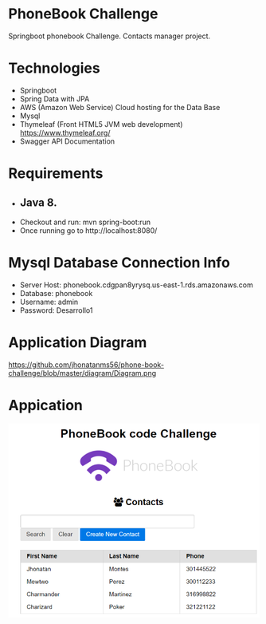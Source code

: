 # PhoneBook Challenge
Springboot phonebook Challenge.
Contacts manager project.

# Technologies
- Springboot
- Spring Data with JPA  
- AWS (Amazon Web Service) Cloud hosting for the Data Base
- Mysql
- Thymeleaf (Front HTML5 JVM web development) https://www.thymeleaf.org/
- Swagger API Documentation

Requirements
====

- Java 8.
  -
- Checkout and run: mvn spring-boot:run
- Once running go to http://localhost:8080/

# Mysql Database Connection Info
- Server Host: phonebook.cdgpan8yrysq.us-east-1.rds.amazonaws.com
- Database: phonebook
- Username: admin
- Password: Desarrollo1

# Application Diagram
https://github.com/jhonatanms56/phone-book-challenge/blob/master/diagram/Diagram.png

# Appication
![img.png](img.png)
